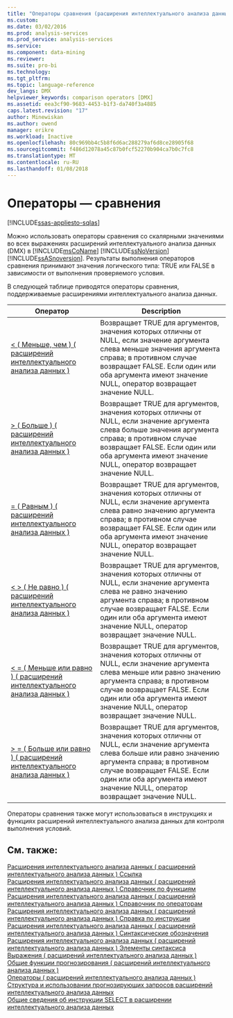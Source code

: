 ```yaml
---
title: "Операторы сравнения (расширения интеллектуального анализа данных) | Документы Microsoft"
ms.custom: 
ms.date: 03/02/2016
ms.prod: analysis-services
ms.prod_service: analysis-services
ms.service: 
ms.component: data-mining
ms.reviewer: 
ms.suite: pro-bi
ms.technology: 
ms.tgt_pltfrm: 
ms.topic: language-reference
dev_langs: DMX
helpviewer_keywords: comparison operators [DMX]
ms.assetid: eea3cf90-9683-4453-b1f3-da740f3a4885
caps.latest.revision: "17"
author: Minewiskan
ms.author: owend
manager: erikre
ms.workload: Inactive
ms.openlocfilehash: 80c969bb4c5b8f6d6ac288279af6d8ce28905f68
ms.sourcegitcommit: f486d12078a45c87b0fcf52270b904ca7b0c7fc8
ms.translationtype: MT
ms.contentlocale: ru-RU
ms.lasthandoff: 01/08/2018
---
```

# <a name="operators---comparison"></a>Операторы — сравнения
[!INCLUDE[ssas-appliesto-sqlas](../includes/ssas-appliesto-sqlas.md)]

  Можно использовать операторы сравнения со скалярными значениями во всех выражениях расширений интеллектуального анализа данных (DMX) в [!INCLUDE[msCoName](../includes/msconame-md.md)] [!INCLUDE[ssNoVersion](../includes/ssnoversion-md.md)] [!INCLUDE[ssASnoversion](../includes/ssasnoversion-md.md)]. Результаты выполнения операторов сравнения принимают значения логического типа: TRUE или FALSE в зависимости от выполнения проверяемого условия.  
  
 В следующей таблице приводятся операторы сравнения, поддерживаемые расширениями интеллектуального анализа данных.  
  
|Оператор|Description|  
|--------------|-----------------|  
|[&#60; &#40; Меньше, чем &#41; &#40; расширений интеллектуального анализа данных &#41;](../dmx/less-than-dmx.md)|Возвращает TRUE для аргументов, значения которых отличны от NULL, если значение аргумента слева меньше значения аргумента справа; в противном случае возвращает FALSE. Если один или оба аргумента имеют значение NULL, оператор возвращает значение NULL.|  
|[&#62; &#40; Больше &#41; &#40; расширений интеллектуального анализа данных &#41;](../dmx/greater-than-dmx.md)|Возвращает TRUE для аргументов, значения которых отличны от NULL, если значение аргумента слева больше значения аргумента справа; в противном случае возвращает FALSE. Если один или оба аргумента имеют значение NULL, оператор возвращает значение NULL.|  
|[= &#40; Равным &#41; &#40; расширений интеллектуального анализа данных &#41;](../dmx/equal-to-dmx.md)|Возвращает TRUE для аргументов, значения которых отличны от NULL, если значение аргумента слева равно значению аргумента справа; в противном случае возвращает FALSE. Если один или оба аргумента имеют значение NULL, оператор возвращает значение NULL.|  
|[&#60; &#62; &#40; Не равно &#41; &#40; расширений интеллектуального анализа данных &#41;](../dmx/not-equal-to-dmx.md)|Возвращает TRUE для аргументов, значения которых отличны от NULL, если значение аргумента слева не равно значению аргумента справа; в противном случае возвращает FALSE. Если один или оба аргумента имеют значение NULL, оператор возвращает значение NULL.|  
|[&#60; = &#40; Меньше или равно &#41; &#40; расширений интеллектуального анализа данных &#41;](../dmx/less-than-or-equal-to-dmx.md)|Возвращает TRUE для аргументов, значения которых отличны от NULL, если значение аргумента слева меньше или равно значению аргумента справа; в противном случае возвращает FALSE. Если один или оба аргумента имеют значение NULL, оператор возвращает значение NULL.|  
|[&#62; = &#40; Больше или равно &#41; &#40; расширений интеллектуального анализа данных &#41;](../dmx/greater-than-or-equal-to-dmx.md)|Возвращает TRUE для аргументов, значения которых отличны от NULL, если значение аргумента слева больше или равно значению аргумента справа; в противном случае возвращает FALSE. Если один или оба аргумента имеют значение NULL, оператор возвращает значение NULL.|  
  
 Операторы сравнения также могут использоваться в инструкциях и функциях расширений интеллектуального анализа данных для контроля выполнения условий.  
  
## <a name="see-also"></a>См. также:  
 [Расширения интеллектуального анализа данных &#40; расширений интеллектуального анализа данных &#41; Ссылка](../dmx/data-mining-extensions-dmx-reference.md)   
 [Расширения интеллектуального анализа данных &#40; расширений интеллектуального анализа данных &#41; Справочник по функциям](../dmx/data-mining-extensions-dmx-function-reference.md)   
 [Расширения интеллектуального анализа данных &#40; расширений интеллектуального анализа данных &#41; Справочник по операторам](../dmx/data-mining-extensions-dmx-operator-reference.md)   
 [Расширения интеллектуального анализа данных &#40; расширений интеллектуального анализа данных &#41; Справка по инструкции](../dmx/data-mining-extensions-dmx-statements.md)   
 [Расширения интеллектуального анализа данных &#40; расширений интеллектуального анализа данных &#41; Синтаксические обозначения](../dmx/data-mining-extensions-dmx-syntax-conventions.md)   
 [Расширения интеллектуального анализа данных &#40; расширений интеллектуального анализа данных &#41; Элементы синтаксиса](../dmx/data-mining-extensions-dmx-syntax-elements.md)   
 [Выражения &#40; расширений интеллектуального анализа данных &#41;](../dmx/expressions-dmx.md)   
 [Общие функции прогнозирования &#40; расширений интеллектуального анализа данных &#41;](../dmx/general-prediction-functions-dmx.md)   
 [Операторы &#40; расширений интеллектуального анализа данных &#41;](../dmx/operators-dmx.md)   
 [Структура и использовании прогнозирующих запросов расширений интеллектуального анализа данных](../dmx/structure-and-usage-of-dmx-prediction-queries.md)   
 [Общие сведения об инструкции SELECT в расширении интеллектуального анализа данных](../dmx/understanding-the-dmx-select-statement.md)  
  
  
